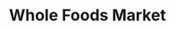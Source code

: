 ---
title: "Whole Foods Market"
url: /chicago/whole-foods-market-north-ashland-avenue/
shop: supermarket
---
